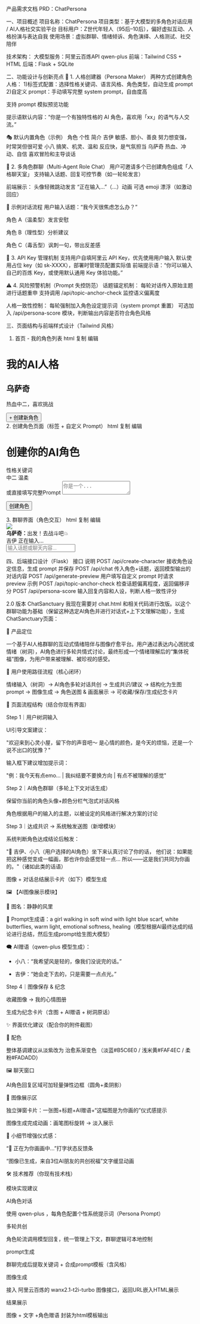 产品需求文档 PRD：ChatPersona

一、项目概述
项目名称：ChatPersona
项目类型：基于大模型的多角色对话应用 / AI人格社交实验平台
目标用户：Z世代年轻人（95后–10后），偏好虚拟互动、人格扮演与表达自我
使用场景：虚拟群聊、情绪倾诉、角色演绎、人格测试、社交陪伴

技术架构：
大模型服务：阿里云百炼API qwen-plus
前端：Tailwind CSS + HTML
后端：Flask + SQLite

二、功能设计与创新亮点
🧠 1. 人格创建器（Persona Maker）
两种方式创建角色人格：
1)标签式配置：选择性格关键词、语言风格、角色类型，自动生成 prompt
2)自定义 prompt：手动填写完整 system prompt，自由度高

支持 prompt 模拟预览功能

提示语默认内容：“你是一个有独特性格的 AI 角色，喜欢用「xx」的语气与人交流。”

🎭 默认内置角色（示例）
角色	个性	简介
吉伊	敏感、胆小、善良	努力想变强，时常哭但很可爱
小八	搞笑、机灵、温和	反应快，是气氛担当
乌萨奇	热血、冲动、自信	喜欢冒险和主导谈话

👥 2. 多角色群聊（Multi-Agent Role Chat）
用户可邀请多个已创建角色组成「人格聊天室」
支持输入话题、回复可控节奏（如一轮轮发言）

前端展示：
头像轻微跳动发言
“正在输入…”（...）动画
可选 emoji 漂浮（如激动回应）

💬 示例对话流程
用户输入话题：“我今天很焦虑怎么办？”

角色 A（温柔型）发言安慰

角色 B（理性型）分析建议

角色 C（毒舌型）讽刺一句，带出反差感

🔐 3. API Key 管理机制
支持用户自填阿里云 API Key，优先使用用户输入
默认使用占位 key（如 sk-XXXX），部署时管理员配置实际值
前端提示语：“你可以输入自己的百炼 Key，或使用默认通用 Key 体验功能。”

⚠️ 4. 风险预警机制（Prompt 失控防范）
话题锚定机制：
每轮对话传入原始主题进行话题重申
支持调用 /api/topic-anchor-check 监控语义偏离度

人格一致性控制：
每轮强制加入角色设定提示词（system prompt 重置）
可选加入 /api/persona-score 模块，判断输出内容是否符合角色风格

三、页面结构与前端样式设计（Tailwind 风格）
1. 首页 - 我的角色列表
html
复制
编辑
<div class="p-6">
  <h1 class="text-3xl font-bold mb-4">我的AI人格</h1>
  <div class="grid grid-cols-3 gap-4">
    <!-- 示例角色卡片 -->
    <div class="bg-white rounded-xl shadow p-4 hover:ring-2 ring-indigo-400 transition">
      <h2 class="text-xl font-semibold">乌萨奇</h2>
      <p class="text-gray-600 text-sm mt-2">热血中二，喜欢挑战</p>
    </div>
    <button class="border-2 border-dashed border-gray-300 rounded-xl text-gray-500 p-4 hover:bg-gray-50">
      + 创建新角色
    </button>
  </div>
</div>
2. 创建角色页面（标签 + 自定义 Prompt）
html
复制
编辑
<div class="p-6 space-y-4">
  <h1 class="text-2xl font-bold">创建你的AI角色</h1>

  <!-- 标签选项 -->
  <div>
    <label class="block font-semibold mb-1">性格关键词</label>
    <div class="flex flex-wrap gap-2">
      <span class="px-3 py-1 bg-indigo-100 text-indigo-800 rounded-full cursor-pointer hover:bg-indigo-200">中二</span>
      <span class="px-3 py-1 bg-pink-100 text-pink-800 rounded-full cursor-pointer">温柔</span>
    </div>
  </div>

  <!-- 自定义 prompt 输入 -->
  <div>
    <label class="block font-semibold mb-1">或直接填写完整Prompt</label>
    <textarea class="w-full p-2 border rounded bg-gray-50 h-32" placeholder="你是一个..."></textarea>
  </div>

  <button class="bg-indigo-600 text-white px-4 py-2 rounded">创建角色</button>
</div>
3. 群聊界面（角色交互）
html
复制
编辑
<div class="p-4 bg-gray-100 min-h-screen space-y-4">
  <div class="flex items-center gap-2">
    <img src="usagi.png" class="w-8 h-8 rounded-full animate-bounce" />
    <div class="bg-white p-3 rounded-lg shadow text-sm">
      <strong>乌萨奇：</strong>出发！去战斗吧💥
    </div>
  </div>
  <div class="text-xs text-gray-400">吉伊 正在输入...</div>

  <input class="w-full p-2 mt-4 border rounded" placeholder="输入话题或聊天内容..." />
</div>

四、后端接口设计（Flask）
接口	说明
POST /api/create-character	接收角色设定信息，生成 prompt 并保存
POST /api/chat	传入角色+话题，返回模型输出的对话内容
POST /api/generate-preview	用户填写自定义 prompt 时请求 preview 示例
POST /api/topic-anchor-check	检查话题偏离程度，返回偏移评分
POST /api/persona-score	输入回复内容和人设，判断人格一致性评分


2.0 版本 ChatSanctuary
我现在需要对 chat.html 和相关代码进行改版。以这个群聊功能为基础（保留这种选定AI角色并进行对话式+上下文理解功能），生成ChatSanctuary页面：

🧭 产品定位

一个基于AI人格群聊的互动式情绪陪伴与图像疗愈平台。用户通过表达内心困扰或情绪（树洞），AI角色进行多轮共情式讨论，最终形成一个情绪理解后的“集体祝福”图像，为用户带来被理解、被珍视的感受。

🎯 用户使用路径流程（核心闭环）

情绪输入（树洞）→ AI角色多轮对话共创 → 生成共识/建议 → 结构化为生图prompt → 图像生成 → 角色送图 & 画面展示 → 可收藏/保存/生成纪念卡片

🌱 页面流程结构（结合你现有界面）

Step 1｜用户树洞输入

UI引导文案建议：

"欢迎来到心灵小屋，留下你的声音吧～ 是心情的颜色，是今天的烦恼，还是一个说不出口的犹豫？"

输入框下建议增加提示词：

"例：我今天有点emo... | 我纠结要不要换方向 | 有点不被理解的感觉"

Step 2｜AI角色群聊（多轮上下文对话生成）

保留你当前的角色头像+颜色分栏气泡式对话风格

角色根据用户的输入的主题，以被设定的风格进行解决方案的讨论

Step 3｜达成共识 → 系统触发送图（新增模块）

系统判断角色达成结论后触发：

"🎨 吉伊、小八（用户选择的AI角色）坐下来认真讨论了你的话， 他们说：如果能把这种感觉变成一幅画，那也许你会感觉轻一点… 所以——这是我们共同为你画的。"（诸如此类的话语）

图像 + 对话总结展示卡片（如下）模型生成

🖼️ 【AI图像展示模块】

🎁 图名：静静的风里

🎨 Prompt生成语：a girl walking in soft wind with light blue scarf, white butterflies, warm light, emotional softness, healing（模型根据AI最终达成的结论进行总结，然后生成prompt给生图大模型）

🗨️ AI赠语（qwen-plus 模型生成）：

- 小八：“我希望风是轻的，像我们没说完的话。”

- 吉伊：“她会走下去的，只是需要一点点光。”

Step 4｜图像保存 & 纪念

收藏图像 → 我的心情图册

生成为纪念卡片（含图 + AI赠语 + 树洞原话）

✨ 界面优化建议（配合你的附件截图）

🎨 配色

整体基调建议从淡紫改为 治愈系渐变色 （淡蓝#B5C6E0 / 浅米黄#FAF4EC / 柔粉#FADADD）

🖼️ 聊天窗口

AI角色回复区域可加轻量弹性边框（圆角+柔阴影）

🎁 图像展示区

独立弹窗卡片：一张图+标题+AI赠语+“这幅图是为你画的”仪式感提示

图像生成完成动画：画笔图标旋转 → 淡入展示

💌 小细节增强仪式感：

“🎁 正在为你画画中...”打字状态反馈条

“图像已生成，来自3位AI朋友的共创祝福”文字缓显动画

🛠️ 技术推荐（你现有技术栈）

模块实现建议

AI角色对话

使用 qwen-plus ，每角色配置个性系统提示词（Persona Prompt）

多轮共创

角色轮流调用模型回复，统一管理上下文，群聊逻辑可本地控制

prompt生成

群聊完成后提取关键词 + 合成prompt模板（含风格）

图像生成

接入 阿里云百炼的 wanx2.1-t2i-turbo 图像接口，返回URL嵌入HTML展示

结果展示

图像 + 文字 +角色赠语 封装为html模板输出
